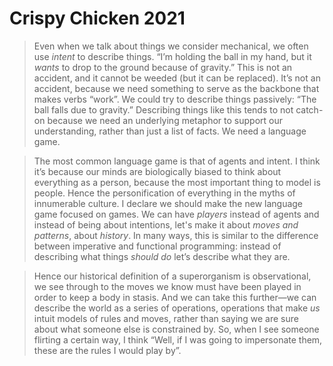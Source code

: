 # Crispy Chicken 2021

> Even when we talk about things we consider mechanical, we often use _intent_ to describe things. “I’m holding the ball in my hand, but it _wants_ to drop to the ground because of gravity.” This is not an accident, and it cannot be weeded (but it can be replaced). It’s not an accident, because we need something to serve as the backbone that makes verbs “work”. We could try to describe things passively: “The ball falls due to gravity.” Describing things like this tends to not catch-on because we need an underlying metaphor to support our understanding, rather than just a list of facts. We need a language game.

> The most common language game is that of agents and intent. I think it’s because our minds are biologically biased to think about everything as a person, because the most important thing to model is people. Hence the personification of everything in the myths of innumerable culture. I declare we should make the new language game focused on games. We can have _players_ instead of agents and instead of being about intentions, let's make it about _moves and patterns_, about _history_. In many ways, this is similar to the difference between imperative and functional programming: instead of describing what things _should do_ let’s describe what they are.

> Hence our historical definition of a superorganism is observational, we see through to the moves we know must have been played in order to keep a body in stasis. And we can take this further—we can describe the world as a series of operations, operations that make _us_ intuit models of rules and moves, rather than saying we are sure about what someone else is constrained by. So, when I see someone flirting a certain way, I think “Well, if I was going to impersonate them, these are the rules I would play by”.